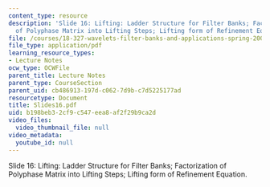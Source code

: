 ```yaml
---
content_type: resource
description: 'Slide 16: Lifting: Ladder Structure for Filter Banks; Factorization
  of Polyphase Matrix into Lifting Steps; Lifting form of Refinement Equation.'
file: /courses/18-327-wavelets-filter-banks-and-applications-spring-2003/b198beb32cf9c547eea8af2f29b9ca2d_Slides16.pdf
file_type: application/pdf
learning_resource_types:
- Lecture Notes
ocw_type: OCWFile
parent_title: Lecture Notes
parent_type: CourseSection
parent_uid: cb486913-197d-c062-7d9b-c7d5225177ad
resourcetype: Document
title: Slides16.pdf
uid: b198beb3-2cf9-c547-eea8-af2f29b9ca2d
video_files:
  video_thumbnail_file: null
video_metadata:
  youtube_id: null
---
```

Slide 16: Lifting: Ladder Structure for Filter Banks; Factorization of Polyphase Matrix into Lifting Steps; Lifting form of Refinement Equation.

